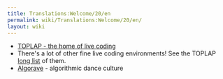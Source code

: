 ```yaml
---
title: Translations:Welcome/20/en
permalink: wiki/Translations:Welcome/20/en/
layout: wiki
---
```


-   [TOPLAP - the home of live coding](http://toplap.org/TOPLAP)
-   There's a lot of other fine live coding environments! See the TOPLAP
    [long
    list](https://toplap.org/all-things-live-coding-a-curated-list/) of
    them.
-   [Algorave](http://algorave.com/) - algorithmic dance culture
